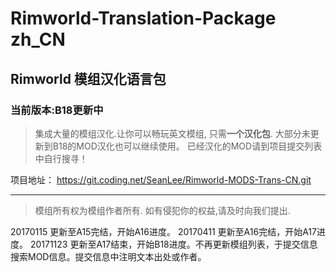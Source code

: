 # Rimworld-Translation-Package zh_CN
## Rimworld 模组汉化语言包
### 当前版本:B18更新中
> 集成大量的模组汉化.让你可以畅玩英文模组, 只需**一个汉化包**.
大部分未更新到B18的MOD汉化也可以继续使用。
已经汉化的MOD请到项目提交列表中自行搜寻！

项目地址：
https://git.coding.net/SeanLee/Rimworld-MODS-Trans-CN.git

----------

>模组所有权为模组作者所有.
如有侵犯你的权益,请及时向我们提出.

20170115 更新至A15完结，开始A16进度。
20170411 更新至A16完结，开始A17进度。
20171123 更新至A17结束，开始B18进度。不再更新模组列表，于提交信息搜索MOD信息。提交信息中注明文本出处或作者。